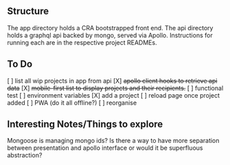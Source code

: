 ## Structure

The app directory holds a CRA bootstrapped front end. The api directory holds a graphql api backed by mongo, served via Apollo. Instructions for running each are in the respective project READMEs.

## To Do
[ ] list all wip projects in app from api
    [X] ~~apollo client hooks to retrieve api data~~
    [X] ~~mobile-first list to display projects and their recipients.~~
    [ ] functional test
    [ ] environment variables
[X] add a project
[ ] reload page once project added
[ ] PWA (do it all offline?)
[ ] reorganise

## Interesting Notes/Things to explore
Mongoose is managing mongo ids?
Is there a way to have more separation between presentation and apollo interface or would it be superfluous abstraction?